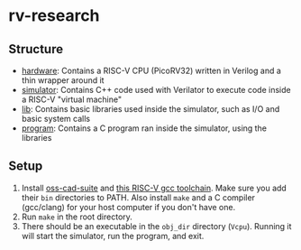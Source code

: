 # rv-research

## Structure

- [hardware](./hardware): Contains a RISC-V CPU (PicoRV32) written in Verilog and a thin wrapper around it
- [simulator](./simulator): Contains C++ code used with Verilator to execute code inside a RISC-V "virtual machine"
- [lib](./lib): Contains basic libraries used inside the simulator, such as I/O and basic system calls
- [program](./program): Contains a C program ran inside the simulator, using the libraries

## Setup

1. Install [oss-cad-suite](https://github.com/YosysHQ/oss-cad-suite-build) and [this RISC-V gcc toolchain](https://github.com/xpack-dev-tools/riscv-none-elf-gcc-xpack). Make sure you add their `bin` directories to PATH. Also install `make` and a C compiler (gcc/clang) for your host computer if you don't have one.
2. Run `make` in the root directory.
3. There should be an executable in the `obj_dir` directory (`Vcpu`). Running it will start the simulator, run the program, and exit.

